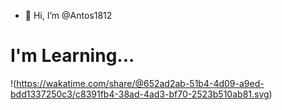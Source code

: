 - 👋 Hi, I’m @Antos1812
# I'm Learning...

!(https://wakatime.com/share/@652ad2ab-51b4-4d09-a9ed-bdd1337250c3/c8391fb4-38ad-4ad3-bf70-2523b510ab81.svg)

